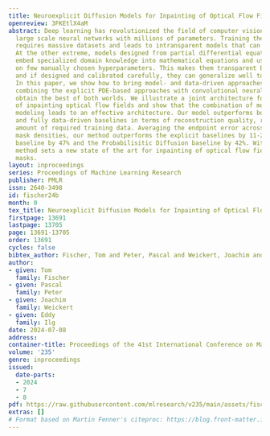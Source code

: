 ```yaml
---
title: Neuroexplicit Diffusion Models for Inpainting of Optical Flow Fields
openreview: 3FKEtlX4aM
abstract: Deep learning has revolutionized the field of computer vision by introducing
  large scale neural networks with millions of parameters. Training these networks
  requires massive datasets and leads to intransparent models that can fail to generalize.
  At the other extreme, models designed from partial differential equations (PDEs)
  embed specialized domain knowledge into mathematical equations and usually rely
  on few manually chosen hyperparameters. This makes them transparent by construction
  and if designed and calibrated carefully, they can generalize well to unseen scenarios.
  In this paper, we show how to bring model- and data-driven approaches together by
  combining the explicit PDE-based approaches with convolutional neural networks to
  obtain the best of both worlds. We illustrate a joint architecture for the task
  of inpainting optical flow fields and show that the combination of model- and data-driven
  modeling leads to an effective architecture. Our model outperforms both fully explicit
  and fully data-driven baselines in terms of reconstruction quality, robustness and
  amount of required training data. Averaging the endpoint error across different
  mask densities, our method outperforms the explicit baselines by 11-27%, the GAN
  baseline by 47% and the Probabilisitic Diffusion baseline by 42%. With that, our
  method sets a new state of the art for inpainting of optical flow fields from random
  masks.
layout: inproceedings
series: Proceedings of Machine Learning Research
publisher: PMLR
issn: 2640-3498
id: fischer24b
month: 0
tex_title: Neuroexplicit Diffusion Models for Inpainting of Optical Flow Fields
firstpage: 13691
lastpage: 13705
page: 13691-13705
order: 13691
cycles: false
bibtex_author: Fischer, Tom and Peter, Pascal and Weickert, Joachim and Ilg, Eddy
author:
- given: Tom
  family: Fischer
- given: Pascal
  family: Peter
- given: Joachim
  family: Weickert
- given: Eddy
  family: Ilg
date: 2024-07-08
address:
container-title: Proceedings of the 41st International Conference on Machine Learning
volume: '235'
genre: inproceedings
issued:
  date-parts:
  - 2024
  - 7
  - 8
pdf: https://raw.githubusercontent.com/mlresearch/v235/main/assets/fischer24b/fischer24b.pdf
extras: []
# Format based on Martin Fenner's citeproc: https://blog.front-matter.io/posts/citeproc-yaml-for-bibliographies/
---
```

